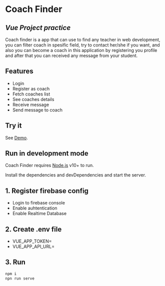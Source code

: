 # Coach Finder
## _Vue Project practice_

Coach finder is a app that can use to find any teacher in web development, you can filter coach in spesific field, try to contact her/she if you want, and also you can become a coach in this application by registering you profile and after that you can received any message from your student.

## Features
- Login
- Register as coach
- Fetch coaches list
- See coaches details
- Receive message
- Send message to coach

## Try it

See  [Demo](https://vue-coach-finder-e4861.web.app/).

## Run in development mode

Coach Finder requires [Node.js](https://nodejs.org/) v10+ to run.

Install the dependencies and devDependencies and start the server.
## 1. Register firebase config
- Login to firebase console
- Enable auhtentication
- Enable Realtime Database

## 2. Create .env file 
- VUE_APP_TOKEN=<yourtoken>
- VUE_APP_API_URL=<yourfirebasedatabaseurl>

## 3. Run
```sh
npm i
npn run serve
```